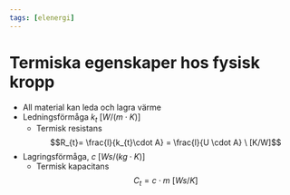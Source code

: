 ```yaml
---
tags: [elenergi]
---
```

# Termiska egenskaper hos fysisk kropp
- All material kan leda och lagra värme
- Ledningsförmåga $k_{t} \ [W/(m \cdot K)]$
	-  Termisk resistans $$R_{t}= \frac{l}{k_{t}\cdot A} = \frac{l}{U \cdot A} \ [K/W]$$
- Lagringsförmåga, $c \ [Ws/(kg \cdot K)]$
	-  Termisk kapacitans $$C_{t} = c \cdot m \ [Ws/K]$$


